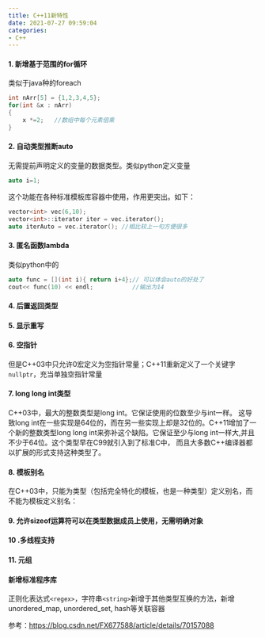 ```yaml
---
title: C++11新特性
date: 2021-07-27 09:59:04
categories:
- C++
---
```

#### 1. 新增基于范围的for循环

类似于java种的foreach

```C++
int nArr[5] = {1,2,3,4,5};
for(int &x : nArr)
{
    x *=2;   //数组中每个元素倍乘
}
```

#### 2. 自动类型推断auto

无需提前声明定义的变量的数据类型。类似python定义变量

```C++
auto i=1;
```

这个功能在各种标准模板库容器中使用，作用更突出。如下：

```C++
vector<int> vec(6,10);
vector<int>::iterator iter = vec.iterator();
auto iterAuto = vec.iterator(); //相比较上一句方便很多
```

#### 3. 匿名函数lambda

类似python中的

```c++
auto func = [](int i){ return i+4};// 可以体会auto的好处了
cout<< func(10) << endl;           //输出为14
```

#### 4. 后置返回类型

#### 5. 显示重写

#### 6. 空指针

但是C++03中只允许0宏定义为空指针常量；C++11重新定义了一个关键字`nullptr`，充当单独空指针常量

#### 7. long long int类型

C++03中，最大的整数类型是long int。它保证使用的位数至少与int一样。 这导致long int在一些实现是64位的，而在另一些实现上却是32位的。C++11增加了一个新的整数类型long long int来弥补这个缺陷。它保证至少与long int一样大,并且不少于64位。这个类型早在C99就引入到了标准C中， 而且大多数C++编译器都以扩展的形式支持这种类型了。

#### 8. 模板别名

在C++03中，只能为类型（包括完全特化的模板，也是一种类型）定义别名，而不能为模板定义别名：

#### 9. 允许sizeof运算符可以在类型数据成员上使用，无需明确对象

#### 10 .多线程支持

#### 11. 元组

#### 新增标准程序库

正则化表达式`<regex>`，字符串`<string>`新增于其他类型互换的方法，新增unordered_map, unordered_set, hash等关联容器



参考：https://blog.csdn.net/FX677588/article/details/70157088